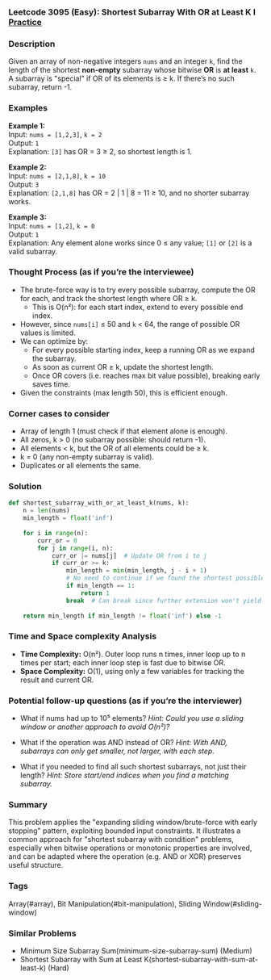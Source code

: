 ### Leetcode 3095 (Easy): Shortest Subarray With OR at Least K I [Practice](https://leetcode.com/problems/shortest-subarray-with-or-at-least-k-i)

### Description  
Given an array of non-negative integers `nums` and an integer `k`, find the length of the shortest **non-empty** subarray whose bitwise **OR** is **at least** `k`.  
A subarray is "special" if OR of its elements is ≥ k. If there’s no such subarray, return -1.

### Examples  

**Example 1:**  
Input: `nums = [1,2,3]`, `k = 2`  
Output: `1`  
Explanation: `[3]` has OR = 3 ≥ 2, so shortest length is 1.

**Example 2:**  
Input: `nums = [2,1,8]`, `k = 10`  
Output: `3`  
Explanation: `[2,1,8]` has OR = 2 | 1 | 8 = 11 ≥ 10, and no shorter subarray works.

**Example 3:**  
Input: `nums = [1,2]`, `k = 0`  
Output: `1`  
Explanation: Any element alone works since 0 ≤ any value; `[1]` or `[2]` is a valid subarray.

### Thought Process (as if you’re the interviewee)  
- The brute-force way is to try every possible subarray, compute the OR for each, and track the shortest length where OR ≥ k.  
  - This is O(n²): for each start index, extend to every possible end index.  
- However, since `nums[i]` ≤ 50 and `k` < 64, the range of possible OR values is limited.
- We can optimize by:
  - For every possible starting index, keep a running OR as we expand the subarray.
  - As soon as current OR ≥ k, update the shortest length.
  - Once OR covers (i.e. reaches max bit value possible), breaking early saves time.
- Given the constraints (max length 50), this is efficient enough.

### Corner cases to consider  
- Array of length 1 (must check if that element alone is enough).
- All zeros, k > 0 (no subarray possible: should return -1).
- All elements < k, but the OR of all elements could be ≥ k.
- k = 0 (any non-empty subarray is valid).
- Duplicates or all elements the same.

### Solution

```python
def shortest_subarray_with_or_at_least_k(nums, k):
    n = len(nums)
    min_length = float('inf')
    
    for i in range(n):
        curr_or = 0
        for j in range(i, n):
            curr_or |= nums[j]  # Update OR from i to j
            if curr_or >= k:
                min_length = min(min_length, j - i + 1)
                # No need to continue if we found the shortest possible subarray starting at i
                if min_length == 1:
                    return 1
                break  # Can break since further extension won't yield a shorter subarray
                
    return min_length if min_length != float('inf') else -1
```

### Time and Space complexity Analysis  

- **Time Complexity:** O(n²). Outer loop runs n times, inner loop up to n times per start; each inner loop step is fast due to bitwise OR.
- **Space Complexity:** O(1), using only a few variables for tracking the result and current OR.

### Potential follow-up questions (as if you’re the interviewer)  

- What if nums had up to 10⁵ elements?
  *Hint: Could you use a sliding window or another approach to avoid O(n²)?*

- What if the operation was AND instead of OR?
  *Hint: With AND, subarrays can only get smaller, not larger, with each step.*

- What if you needed to find all such shortest subarrays, not just their length?
  *Hint: Store start/end indices when you find a matching subarray.*

### Summary
This problem applies the "expanding sliding window/brute-force with early stopping" pattern, exploiting bounded input constraints. It illustrates a common approach for "shortest subarray with condition" problems, especially when bitwise operations or monotonic properties are involved, and can be adapted where the operation (e.g. AND or XOR) preserves useful structure.

### Tags
Array(#array), Bit Manipulation(#bit-manipulation), Sliding Window(#sliding-window)

### Similar Problems
- Minimum Size Subarray Sum(minimum-size-subarray-sum) (Medium)
- Shortest Subarray with Sum at Least K(shortest-subarray-with-sum-at-least-k) (Hard)